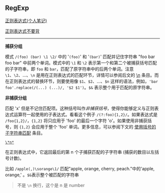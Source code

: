## RegExp

[正则表达式(个人笔记)](https://blog.csdn.net/tinfengyee/article/details/102551273)

[正则表达式不要背](https://juejin.cn/post/6844903845227659271)

----

**捕获分组**

模式 `/(foo) (bar) \1 \2/` 中的 '`(foo)`' 和 '`(bar)`' 匹配并记住字符串 "foo bar foo bar" 中前两个单词。模式中的 `\1` 和 `\2` 表示第一个和第二个被捕获括号匹配的子字符串，即 `foo` 和 `bar`，匹配了原字符串中的后两个单词。注意 `\1`、`\2`、...、`\n` 是用在正则表达式的匹配环节，详情可以参阅后文的 [\n](https://developer.mozilla.org/zh-CN/docs/Web/JavaScript/Guide/Regular_expressions#special-backreference) 条目。而在正则表达式的替换环节，则要使用像 `$1`、`$2`、...、`$n` 这样的语法，例如，`'bar foo'.replace(/(...) (...)/, '$2 $1')`。`$&` 表示整个用于匹配的原字符串。

**非捕获分组**

 匹配 'x' 但是不记住匹配项。这种括号叫作*非捕获括号*，使得你能够定义与正则表达式运算符一起使用的子表达式。看看这个例子 `/(?:foo){1,2}/`。如果表达式是 `/foo{1,2}/`，`{1,2}` 将只应用于 'foo' 的最后一个字符 'o'。如果使用非捕获括号，则 `{1,2}` 会应用于整个 'foo' 单词。更多信息，可以参阅下文的 [使用括号的子字符串匹配](https://developer.mozilla.org/zh-CN/docs/Web/JavaScript/Guide/Regular_expressions#使用括号的子字符串匹配) 条目。

[`\*n*`](https://developer.mozilla.org/zh-CN/docs/Web/JavaScript/Guide/Regular_expressions#special-backreference)

在正则表达式中，它返回最后的第 n 个子捕获匹配的子字符串 (捕获的数目以左括号计数)。

比如 `/apple(,)\sorange\1/` 匹配"apple, orange, cherry, peach."中的'apple, orange,' 。`$&`表示整个被匹配的字符串

> 不是 `\n` 换行，这个是 n 是 number